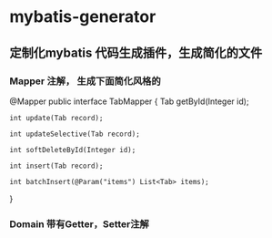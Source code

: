 # mybatis-generator
## 定制化mybatis 代码生成插件，生成简化的文件
### Mapper 注解， 生成下面简化风格的
@Mapper
public interface TabMapper {
    Tab getById(Integer id);

    int update(Tab record);

    int updateSelective(Tab record);

    int softDeleteById(Integer id);

    int insert(Tab record);

    int batchInsert(@Param("items") List<Tab> items);
}
### Domain 带有Getter，Setter注解

